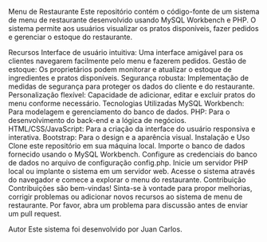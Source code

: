 Menu de Restaurante
Este repositório contém o código-fonte de um sistema de menu de restaurante desenvolvido usando MySQL Workbench e PHP. O sistema permite aos usuários visualizar os pratos disponíveis, fazer pedidos e gerenciar o estoque do restaurante.

Recursos
Interface de usuário intuitiva: Uma interface amigável para os clientes navegarem facilmente pelo menu e fazerem pedidos.
Gestão de estoque: Os proprietários podem monitorar e atualizar o estoque de ingredientes e pratos disponíveis.
Segurança robusta: Implementação de medidas de segurança para proteger os dados do cliente e do restaurante.
Personalização flexível: Capacidade de adicionar, editar e excluir pratos do menu conforme necessário.
Tecnologias Utilizadas
MySQL Workbench: Para modelagem e gerenciamento do banco de dados.
PHP: Para o desenvolvimento do back-end e a lógica de negócios.
HTML/CSS/JavaScript: Para a criação da interface do usuário responsiva e interativa.
Bootstrap: Para o design e a aparência visual.
Instalação e Uso
Clone este repositório em sua máquina local.
Importe o banco de dados fornecido usando o MySQL Workbench.
Configure as credenciais do banco de dados no arquivo de configuração config.php.
Inicie um servidor PHP local ou implante o sistema em um servidor web.
Acesse o sistema através do navegador e comece a explorar o menu do restaurante.
Contribuição
Contribuições são bem-vindas! Sinta-se à vontade para propor melhorias, corrigir problemas ou adicionar novos recursos ao sistema de menu de restaurante. Por favor, abra um problema para discussão antes de enviar um pull request.

Autor
Este sistema foi desenvolvido por Juan Carlos.
